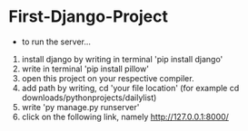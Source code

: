 # First-Django-Project

* to run the server...

1. install django by writing in terminal 'pip install django' 
2. write in terminal 'pip install pillow' 
3. open this project on your respective compiler. 
4. add path by writing, cd 'your file location' (for example cd downloads/pythonprojects/dailylist)
5. write 'py manage.py runserver' 
6. click on the following link, namely http://127.0.0.1:8000/ 
